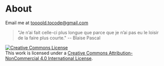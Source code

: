 # About

Email me at <toooold.tocode@gmail.com>

> "Je n’ai fait celle-ci plus longue que parce que je n’ai pas eu le loisir de la faire plus courte." -- Blaise Pascal

<a rel="license" href="http://creativecommons.org/licenses/by-nc/4.0/"><img alt="Creative Commons License" style="border-width:0" src="https://i.creativecommons.org/l/by-nc/4.0/88x31.png" /></a><br />This work is licensed under a <a rel="license" href="http://creativecommons.org/licenses/by-nc/4.0/">Creative Commons Attribution-NonCommercial 4.0 International License</a>.
